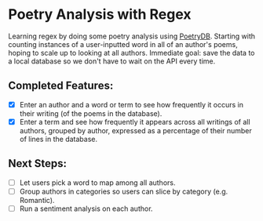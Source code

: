 # Poetry Analysis with Regex
Learning regex by doing some poetry analysis using [PoetryDB](http://poetrydb.org/index.html). Starting with counting instances of a user-inputted word in all of an author's poems, hoping to scale up to looking at all authors. Immediate goal: save the data to a local database so we don't have to wait on the API every time.

## Completed Features:
- [x] Enter an author and a word or term to see how frequently it occurs in their writing (of the poems in the database).
- [x] Enter a term and see how frequently it appears across all writings of all authors, grouped by author, expressed as a percentage of their number of lines in the database.

## Next Steps:
- [ ] Let users pick a word to map among all authors.
- [ ] Group authors in categories so users can slice by category (e.g. Romantic).
- [ ] Run a sentiment analysis on each author.

